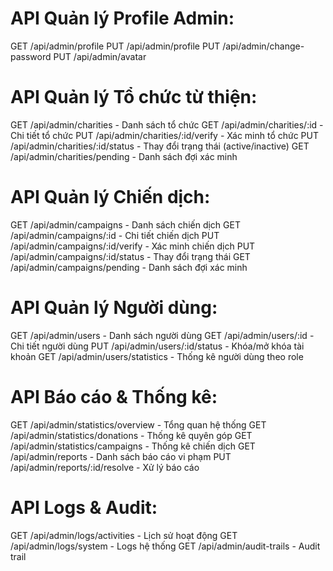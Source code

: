 # API Quản lý Profile Admin:
GET /api/admin/profile
PUT /api/admin/profile
PUT /api/admin/change-password
PUT /api/admin/avatar

# API Quản lý Tổ chức từ thiện:
GET /api/admin/charities - Danh sách tổ chức
GET /api/admin/charities/:id - Chi tiết tổ chức
PUT /api/admin/charities/:id/verify - Xác minh tổ chức
PUT /api/admin/charities/:id/status - Thay đổi trạng thái (active/inactive)
GET /api/admin/charities/pending - Danh sách đợi xác minh

# API Quản lý Chiến dịch:
GET /api/admin/campaigns - Danh sách chiến dịch
GET /api/admin/campaigns/:id - Chi tiết chiến dịch
PUT /api/admin/campaigns/:id/verify - Xác minh chiến dịch
PUT /api/admin/campaigns/:id/status - Thay đổi trạng thái
GET /api/admin/campaigns/pending - Danh sách đợi xác minh

# API Quản lý Người dùng:
GET /api/admin/users - Danh sách người dùng
GET /api/admin/users/:id - Chi tiết người dùng
PUT /api/admin/users/:id/status - Khóa/mở khóa tài khoản
GET /api/admin/users/statistics - Thống kê người dùng theo role

# API Báo cáo & Thống kê:
GET /api/admin/statistics/overview - Tổng quan hệ thống
GET /api/admin/statistics/donations - Thống kê quyên góp
GET /api/admin/statistics/campaigns - Thống kê chiến dịch
GET /api/admin/reports - Danh sách báo cáo vi phạm
PUT /api/admin/reports/:id/resolve - Xử lý báo cáo

# API Logs & Audit:
GET /api/admin/logs/activities - Lịch sử hoạt động
GET /api/admin/logs/system - Logs hệ thống
GET /api/admin/audit-trails - Audit trail